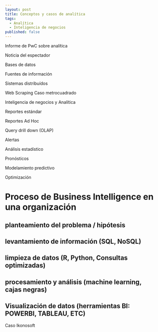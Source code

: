 ```yaml
---
layout: post
title: Conceptos y casos de analítica
tags:
  - Analítica
  - Inteligencia de negocios
published: false
---
```


Informe de PwC sobre analítica

Noticia del espectador

Bases de datos

Fuentes de información

Sistemas distribuídos 

Web Scraping 
Caso metrocuadrado

Inteligencia de negocios y Analítica

Reportes estándar

Reportes Ad Hoc

Query drill down (OLAP) 

Alertas

Análisis estadístico

Pronósticos

Modelamiento predictivo

Optimización

# Proceso de Business Intelligence en una organización

## planteamiento del problema / hipótesis

## levantamiento de información (SQL, NoSQL) 

## limpieza de datos (R, Python, Consultas optimizadas) 

## procesamiento y análisis (machine learning, cajas negras) 

## Visualización de datos (herramientas BI: POWERBI, TABLEAU, ETC) 

Caso Ikonosoft


